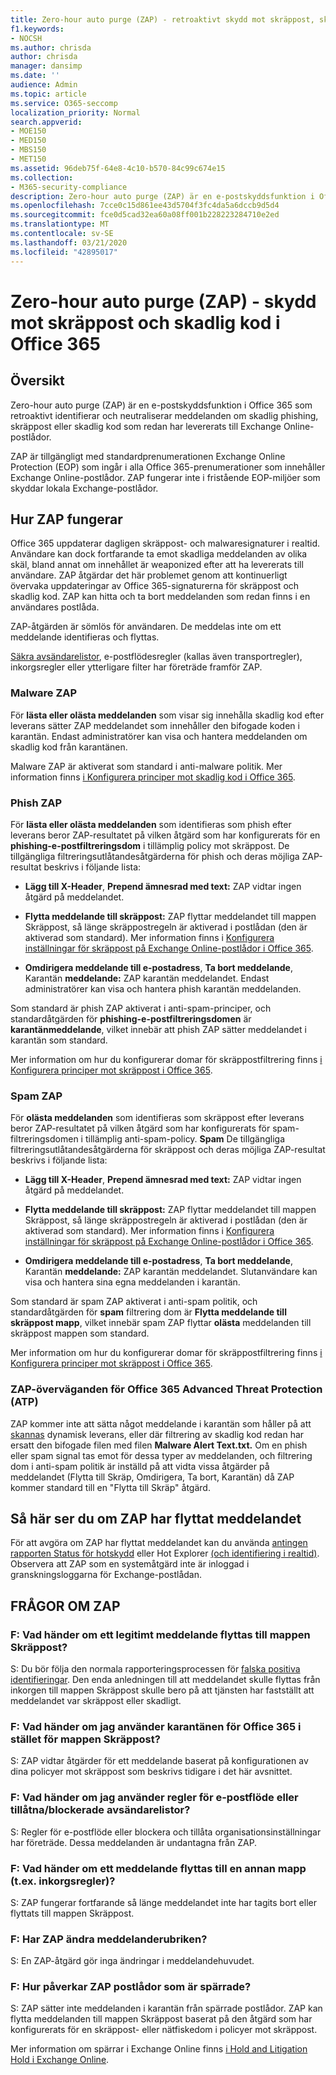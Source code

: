 ```yaml
---
title: Zero-hour auto purge (ZAP) - retroaktivt skydd mot skräppost, skadlig kod och nätfiske.
f1.keywords:
- NOCSH
ms.author: chrisda
author: chrisda
manager: dansimp
ms.date: ''
audience: Admin
ms.topic: article
ms.service: O365-seccomp
localization_priority: Normal
search.appverid:
- MOE150
- MED150
- MBS150
- MET150
ms.assetid: 96deb75f-64e8-4c10-b570-84c99c674e15
ms.collection:
- M365-security-compliance
description: Zero-hour auto purge (ZAP) är en e-postskyddsfunktion i Office 365 som identifierar skräppost, skadlig kod eller nätfiskemeddelanden som redan har levererats till Exchange Online. Hur ZAP gör detta beror på vilken typ av skadligt innehåll som upptäcks.
ms.openlocfilehash: 7cce0c15d861ee43d5704f3fc4da5a6dccb9d5d4
ms.sourcegitcommit: fce0d5cad32ea60a08ff001b228223284710e2ed
ms.translationtype: MT
ms.contentlocale: sv-SE
ms.lasthandoff: 03/21/2020
ms.locfileid: "42895017"
---
```

# <a name="zero-hour-auto-purge-zap---protection-against-spam-and-malware-in-office-365"></a>Zero-hour auto purge (ZAP) - skydd mot skräppost och skadlig kod i Office 365

## <a name="overview"></a>Översikt

Zero-hour auto purge (ZAP) är en e-postskyddsfunktion i Office 365 som retroaktivt identifierar och neutraliserar meddelanden om skadlig phishing, skräppost eller skadlig kod som redan har levererats till Exchange Online-postlådor.

ZAP är tillgängligt med standardprenumerationen Exchange Online Protection (EOP) som ingår i alla Office 365-prenumerationer som innehåller Exchange Online-postlådor. ZAP fungerar inte i fristående EOP-miljöer som skyddar lokala Exchange-postlådor.

## <a name="how-zap-works"></a>Hur ZAP fungerar

Office 365 uppdaterar dagligen skräppost- och malwaresignaturer i realtid. Användare kan dock fortfarande ta emot skadliga meddelanden av olika skäl, bland annat om innehållet är weaponized efter att ha levererats till användare. ZAP åtgärdar det här problemet genom att kontinuerligt övervaka uppdateringar av Office 365-signaturerna för skräppost och skadlig kod. ZAP kan hitta och ta bort meddelanden som redan finns i en användares postlåda.

ZAP-åtgärden är sömlös för användaren. De meddelas inte om ett meddelande identifieras och flyttas.

[Säkra avsändarelistor](create-safe-sender-lists-in-office-365.md), e-postflödesregler (kallas även transportregler), inkorgsregler eller ytterligare filter har företräde framför ZAP.

### <a name="malware-zap"></a>Malware ZAP

För **lästa eller olästa meddelanden** som visar sig innehålla skadlig kod efter leverans sätter ZAP meddelandet som innehåller den bifogade koden i karantän. Endast administratörer kan visa och hantera meddelanden om skadlig kod från karantänen.

Malware ZAP är aktiverat som standard i anti-malware politik. Mer information finns [i Konfigurera principer mot skadlig kod i Office 365](configure-anti-malware-policies.md).

### <a name="phish-zap"></a>Phish ZAP

För **lästa eller olästa meddelanden** som identifieras som phish efter leverans beror ZAP-resultatet på vilken åtgärd som har konfigurerats för en **phishing-e-postfiltreringsdom** i tillämplig policy mot skräppost. De tillgängliga filtreringsutlåtandesåtgärderna för phish och deras möjliga ZAP-resultat beskrivs i följande lista:

- **Lägg till X-Header**, **Prepend ämnesrad med text:** ZAP vidtar ingen åtgärd på meddelandet.

- **Flytta meddelande till skräppost:** ZAP flyttar meddelandet till mappen Skräppost, så länge skräppostregeln är aktiverad i postlådan (den är aktiverad som standard). Mer information finns i [Konfigurera inställningar för skräppost på Exchange Online-postlådor i Office 365](configure-junk-email-settings-on-exo-mailboxes.md).

- **Omdirigera meddelande till e-postadress**, **Ta bort meddelande**, Karantän **meddelande:** ZAP karantän meddelandet. Endast administratörer kan visa och hantera phish karantän meddelanden.

Som standard är phish ZAP aktiverat i anti-spam-principer, och standardåtgärden för **phishing-e-postfiltreringsdomen** är **karantänmeddelande**, vilket innebär att phish ZAP sätter meddelandet i karantän som standard.

Mer information om hur du konfigurerar domar för skräppostfiltrering finns [i Konfigurera principer mot skräppost i Office 365](configure-your-spam-filter-policies.md).

### <a name="spam-zap"></a>Spam ZAP

För **olästa meddelanden** som identifieras som skräppost efter leverans beror ZAP-resultatet på vilken åtgärd som har konfigurerats för spam-filtreringsdomen i tillämplig anti-spam-policy. **Spam** De tillgängliga filtreringsutlåtandesåtgärderna för skräppost och deras möjliga ZAP-resultat beskrivs i följande lista:

- **Lägg till X-Header**, **Prepend ämnesrad med text:** ZAP vidtar ingen åtgärd på meddelandet.

- **Flytta meddelande till skräppost:** ZAP flyttar meddelandet till mappen Skräppost, så länge skräppostregeln är aktiverad i postlådan (den är aktiverad som standard). Mer information finns i [Konfigurera inställningar för skräppost på Exchange Online-postlådor i Office 365](configure-junk-email-settings-on-exo-mailboxes.md).

- **Omdirigera meddelande till e-postadress**, **Ta bort meddelande**, Karantän **meddelande:** ZAP karantän meddelandet. Slutanvändare kan visa och hantera sina egna meddelanden i karantän.

Som standard är spam ZAP aktiverat i anti-spam politik, och standardåtgärden för **spam** filtrering dom är **Flytta meddelande till skräppost mapp**, vilket innebär spam ZAP flyttar **olästa** meddelanden till skräppost mappen som standard.

Mer information om hur du konfigurerar domar för skräppostfiltrering finns [i Konfigurera principer mot skräppost i Office 365](configure-your-spam-filter-policies.md).

### <a name="zap-considerations-for-office-365-advanced-threat-protection-atp"></a>ZAP-överväganden för Office 365 Advanced Threat Protection (ATP)

ZAP kommer inte att sätta något meddelande i karantän som håller på att [skannas](dynamic-delivery-and-previewing.md) dynamisk leverans, eller där filtrering av skadlig kod redan har ersatt den bifogade filen med filen **Malware Alert Text.txt.** Om en phish eller spam signal tas emot för dessa typer av meddelanden, och filtrering dom i anti-spam politik är inställd på att vidta vissa åtgärder på meddelandet (Flytta till Skräp, Omdirigera, Ta bort, Karantän) då ZAP kommer standard till en "Flytta till Skräp" åtgärd.

## <a name="how-to-see-if-zap-moved-your-message"></a>Så här ser du om ZAP har flyttat meddelandet

För att avgöra om ZAP har flyttat meddelandet kan du använda [antingen rapporten Status för hotskydd](view-email-security-reports.md#threat-protection-status-report) eller Hot Explorer [(och identifiering i realtid)](threat-explorer.md). Observera att ZAP som en systemåtgärd inte är inloggad i granskningsloggarna för Exchange-postlådan.

## <a name="zap-faq"></a>FRÅGOR OM ZAP

### <a name="q-what-happens-if-a-legitimate-message-is-moved-to-the-junk-email-folder"></a>F: Vad händer om ett legitimt meddelande flyttas till mappen Skräppost?

S: Du bör följa den normala rapporteringsprocessen för [falska positiva identifieringar](report-junk-email-messages-to-microsoft.md). Den enda anledningen till att meddelandet skulle flyttas från inkorgen till mappen Skräppost skulle bero på att tjänsten har fastställt att meddelandet var skräppost eller skadligt.

### <a name="q-what-if-i-use-the-office-365-quarantine-instead-of-the-junk-mail-folder"></a>F: Vad händer om jag använder karantänen för Office 365 i stället för mappen Skräppost?

S: ZAP vidtar åtgärder för ett meddelande baserat på konfigurationen av dina policyer mot skräppost som beskrivs tidigare i det här avsnittet.

### <a name="q-what-if-im-using-mail-flow-rules-or-allowedblocked-sender-lists"></a>F: Vad händer om jag använder regler för e-postflöde eller tillåtna/blockerade avsändarelistor?

S: Regler för e-postflöde eller blockera och tillåta organisationsinställningar har företräde. Dessa meddelanden är undantagna från ZAP.

### <a name="q-what-if-a-message-is-moved-to-another-folder-eg-inbox-rules"></a>F: Vad händer om ett meddelande flyttas till en annan mapp (t.ex. inkorgsregler)?

S: ZAP fungerar fortfarande så länge meddelandet inte har tagits bort eller flyttats till mappen Skräppost.

### <a name="q-does-zap-change-the-message-header"></a>F: Har ZAP ändra meddelanderubriken?

S: En ZAP-åtgärd gör inga ändringar i meddelandehuvudet.

### <a name="q-how-does-zap-affect-mailboxes-on-hold"></a>F: Hur påverkar ZAP postlådor som är spärrade?

S: ZAP sätter inte meddelanden i karantän från spärrade postlådor. ZAP kan flytta meddelanden till mappen Skräppost baserat på den åtgärd som har konfigurerats för en skräppost- eller nätfiskedom i policyer mot skräppost.

Mer information om spärrar i Exchange Online finns [i Hold and Litigation Hold i Exchange Online](https://docs.microsoft.com/Exchange/security-and-compliance/in-place-and-litigation-holds).
